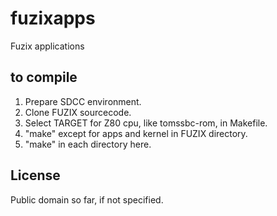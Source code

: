 # fuzixapps
Fuzix applications

## to compile
1) Prepare SDCC environment.
2) Clone FUZIX sourcecode.
3) Select TARGET for Z80 cpu, like tomssbc-rom, in Makefile.
4) "make" except for apps and kernel in FUZIX directory.
5) "make" in each directory here.

## License
Public domain so far, if not specified.
